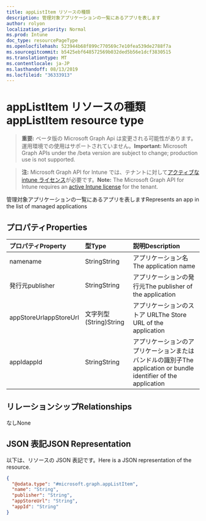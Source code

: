 ```yaml
---
title: appListItem リソースの種類
description: 管理対象アプリケーションの一覧にあるアプリを表します
author: rolyon
localization_priority: Normal
ms.prod: Intune
doc_type: resourcePageType
ms.openlocfilehash: 523944b68f899c770569c7e10fea539de2788f7a
ms.sourcegitcommit: b5425ebf648572569b032ded5b56e1dcf3830515
ms.translationtype: MT
ms.contentlocale: ja-JP
ms.lasthandoff: 08/13/2019
ms.locfileid: "36333913"
---
```

# <a name="applistitem-resource-type"></a><span data-ttu-id="46f84-103">appListItem リソースの種類</span><span class="sxs-lookup"><span data-stu-id="46f84-103">appListItem resource type</span></span>

> <span data-ttu-id="46f84-104">**重要:** ベータ版の Microsoft Graph Api は変更される可能性があります。運用環境での使用はサポートされていません。</span><span class="sxs-lookup"><span data-stu-id="46f84-104">**Important:** Microsoft Graph APIs under the /beta version are subject to change; production use is not supported.</span></span>

> <span data-ttu-id="46f84-105">**注:** Microsoft Graph API for Intune では、テナントに対して[アクティブな intune ライセンス](https://go.microsoft.com/fwlink/?linkid=839381)が必要です。</span><span class="sxs-lookup"><span data-stu-id="46f84-105">**Note:** The Microsoft Graph API for Intune requires an [active Intune license](https://go.microsoft.com/fwlink/?linkid=839381) for the tenant.</span></span>

<span data-ttu-id="46f84-106">管理対象アプリケーションの一覧にあるアプリを表します</span><span class="sxs-lookup"><span data-stu-id="46f84-106">Represents an app in the list of managed applications</span></span>

## <a name="properties"></a><span data-ttu-id="46f84-107">プロパティ</span><span class="sxs-lookup"><span data-stu-id="46f84-107">Properties</span></span>
|<span data-ttu-id="46f84-108">プロパティ</span><span class="sxs-lookup"><span data-stu-id="46f84-108">Property</span></span>|<span data-ttu-id="46f84-109">型</span><span class="sxs-lookup"><span data-stu-id="46f84-109">Type</span></span>|<span data-ttu-id="46f84-110">説明</span><span class="sxs-lookup"><span data-stu-id="46f84-110">Description</span></span>|
|:---|:---|:---|
|<span data-ttu-id="46f84-111">name</span><span class="sxs-lookup"><span data-stu-id="46f84-111">name</span></span>|<span data-ttu-id="46f84-112">String</span><span class="sxs-lookup"><span data-stu-id="46f84-112">String</span></span>|<span data-ttu-id="46f84-113">アプリケーション名</span><span class="sxs-lookup"><span data-stu-id="46f84-113">The application name</span></span>|
|<span data-ttu-id="46f84-114">発行元</span><span class="sxs-lookup"><span data-stu-id="46f84-114">publisher</span></span>|<span data-ttu-id="46f84-115">String</span><span class="sxs-lookup"><span data-stu-id="46f84-115">String</span></span>|<span data-ttu-id="46f84-116">アプリケーションの発行元</span><span class="sxs-lookup"><span data-stu-id="46f84-116">The publisher of the application</span></span>|
|<span data-ttu-id="46f84-117">appStoreUrl</span><span class="sxs-lookup"><span data-stu-id="46f84-117">appStoreUrl</span></span>|<span data-ttu-id="46f84-118">文字列型 (String)</span><span class="sxs-lookup"><span data-stu-id="46f84-118">String</span></span>|<span data-ttu-id="46f84-119">アプリケーションのストア URL</span><span class="sxs-lookup"><span data-stu-id="46f84-119">The Store URL of the application</span></span>|
|<span data-ttu-id="46f84-120">appId</span><span class="sxs-lookup"><span data-stu-id="46f84-120">appId</span></span>|<span data-ttu-id="46f84-121">String</span><span class="sxs-lookup"><span data-stu-id="46f84-121">String</span></span>|<span data-ttu-id="46f84-122">アプリケーションのアプリケーションまたはバンドルの識別子</span><span class="sxs-lookup"><span data-stu-id="46f84-122">The application or bundle identifier of the application</span></span>|

## <a name="relationships"></a><span data-ttu-id="46f84-123">リレーションシップ</span><span class="sxs-lookup"><span data-stu-id="46f84-123">Relationships</span></span>
<span data-ttu-id="46f84-124">なし</span><span class="sxs-lookup"><span data-stu-id="46f84-124">None</span></span>

## <a name="json-representation"></a><span data-ttu-id="46f84-125">JSON 表記</span><span class="sxs-lookup"><span data-stu-id="46f84-125">JSON Representation</span></span>
<span data-ttu-id="46f84-126">以下は、リソースの JSON 表記です。</span><span class="sxs-lookup"><span data-stu-id="46f84-126">Here is a JSON representation of the resource.</span></span>
<!-- {
  "blockType": "resource",
  "@odata.type": "microsoft.graph.appListItem"
}
-->
``` json
{
  "@odata.type": "#microsoft.graph.appListItem",
  "name": "String",
  "publisher": "String",
  "appStoreUrl": "String",
  "appId": "String"
}
```



